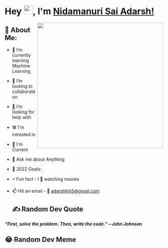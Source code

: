 # Hey <img src="https://github.com/TheDudeThatCode/TheDudeThatCode/blob/master/Assets/Hi.gif" width="29">, I'm [Nidamanuri Sai Adarsh!](https://github.com/Adarsh-N123)
  
  <a href = "https://github.com/Adarsh-N123">
  <img align="right" width="400" height="400" src = "https://drive.google.com/file/d/18sBRtTgHHqt9afQm0bLvSdtahM8ZFBwH/view?usp=drivesdk">
  </a>
  
  ## 💫 About Me:

- 🌱 I’m currently learning Machine Learning
- 👯 I’m looking to collaborate on 
- 🤝 I’m looking for help with 
- 🛠 I'm intrested in 
- 🤖 I'm Current 
- 💬 Ask me about Anything
- 🥅 2022 Goals: 
- ⚡ Fun fact - I 💖 watching movies
- 📫 Hit an email - 📧 adarshkln5@gmail.com
  
  ## ✍️ Random Dev Quote
**_“First, solve the problem. Then, write the code.” – John Johnson_**
  
  
  ## 😂 Random Dev Meme
<ima src = "https://github.com/Adarsh-N123/my-personal-resource-repo/5xrzvvp8w0ad3djm5rhq.jpg">
